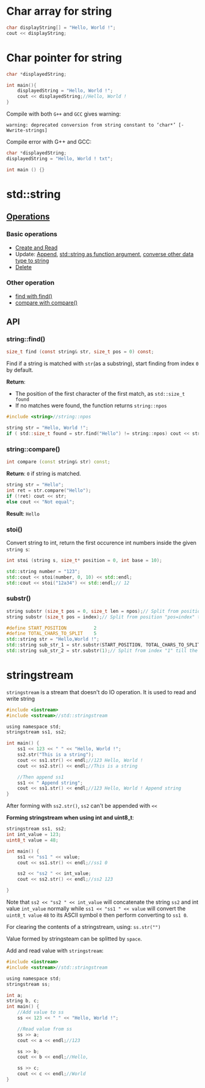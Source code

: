 # Char array for string

```cpp
char displayString[] = "Hello, World !";
cout << displayString;
```

# Char pointer for string

```cpp
char *displayedString;

int main(){
    displayedString = "Hello, World !";
    cout << displayedString;//Hello, World !
}    
```

Compile with both ``G++`` and ``GCC`` gives warning:

```
warning: deprecated conversion from string constant to ‘char*’ [-Wwrite-strings]
```

Compile error with G++ and GCC:

```cpp
char *displayedString;
displayedString = "Hello, World ! txt";

int main () {}
```

# std::string

## [Operations](string%20operations.md)

### Basic operations

* [Create and Read](string%20operations.md#create-and-read)
* Update: [Append](string%20operations.md#append-string), [std::string as function argument](/string%20operations.md#stdstring-as-function-argument), [converse other data type to string](string%20operations.md#conversion)
* [Delete](string%20operations.md#delete)

### Other operation

* [find with find()](#stringfind)
* [compare with compare()](#stringcompare)

## API

### string::find()

```c
size_t find (const string& str, size_t pos = 0) const;
```

Find if a string is matched with ``str``(as a substring), start finding from index ``0`` by default.

**Return**:

* The position of the first character of the first match, as ``std::size_t found``
* If no matches were found, the function returns ``string::npos``

```c
#include <string>//string::npos

string str = "Hello, World !";
if ( std::size_t found = str.find("Hello") != string::npos) cout << str << endl;
```
### string::compare()

```cpp
int compare (const string& str) const;
```
**Return**: ``0`` if string is matched.

```cpp
string str = "Hello";
int ret = str.compare("Hello");
if (!ret) cout << str;
else cout << "Not equal";
```
**Result**: ``Hello``
### stoi()
Convert string to int, return the first occurence int numbers inside the given ``string s``:
```cpp
int stoi (string s, size_t* position = 0, int base = 10);
```
```cpp
std::string number = "123";
std::cout << stoi(number, 0, 10) << std::endl;
std::cout << stoi("12a34") << std::endl;// 12
```
### substr()
```cpp
string substr (size_t pos = 0, size_t len = npos);// Split from position "pos" with "npos" of characters
string substr (size_t pos = index);// Split from position "pos=index" till the end
```
```cpp
#define START_POSITION          2
#define TOTAL_CHARS_TO_SPLIT    5
std::string str = "Hello,World !";
std::string sub_str_1 = str.substr(START_POSITION, TOTAL_CHARS_TO_SPLIT);// llo,W
std::string sub_str_2 = str.substr(1);// Split from index "1" till the end of str; Result: "ello,World !"
```
# stringstream

``stringstream`` is a stream that doesn't do IO operation. It is used to read and write string

```c
#include <iostream>
#include <sstream>//std::stringstream

using namespace std;
stringstream ss1, ss2;

int main() {
    ss1 << 123 << " " << "Hello, World !";
    ss2.str("This is a string");
    cout << ss1.str() << endl;//123 Hello, World !
    cout << ss2.str() << endl;//This is a string

    //Then append ss1
    ss1 << " Append string";
    cout << ss1.str() << endl;//123 Hello, World ! Append string
}
```

After forming with ``ss2.str()``, ``ss2`` can't be appended with ``<<``

**Forming stringstream when using int and uint8_t**:

```c
stringstream ss1, ss2;
int int_value = 123;
uint8_t value = 48;

int main() {
	ss1 << "ss1 " << value;
	cout << ss1.str() << endl;//ss1 0

	ss2 << "ss2 " << int_value;
	cout << ss2.str() << endl;//ss2 123

}
```

Note that ``ss2 << "ss2 " << int_value`` will concatenate the string ``ss2`` and int value ``int_value`` normally while ``ss1 << "ss1 " << value`` will convert the ``uint8_t value`` ``48`` to its ASCII symbol ``0`` then perform converting to ``ss1 0``.

For clearing the contents of a stringstream, using: ``ss.str("")``

Value formed by stringsteam can be splitted by ``space``.

Add and read value with ``stringstream``:

```c
#include <iostream>
#include <sstream>//std::stringstream

using namespace std;
stringstream ss;

int a;
string b, c;
int main() {
    //Add value to ss
    ss << 123 << " " << "Hello, World !";

    //Read value from ss
    ss >> a;
    cout << a << endl;//123

    ss >> b;
    cout << b << endl;//Hello,

    ss >> c;
    cout << c << endl;//World
}
```
